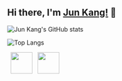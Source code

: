 ## Hi there, I'm [Jun Kang!](irminrics.github.io) 👋

![Jun Kang's GitHub stats](https://github-readme-stats.vercel.app/api?username=irminrics&theme=dark&show_icons=true)

![Top Langs](https://github-readme-stats.vercel.app/api/top-langs/?username=irminrics&theme=dark&show_icons=true)

&nbsp; <a href="https://www.linkedin.com/in/angjunkang/" target="_blank" rel="noopener noreferrer"><img src="https://img.icons8.com/plasticine/100/000000/linkedin.png" width="50" /></a>
&nbsp; <a href="mailto:angjunkang@u.nus.edu" target="_blank" rel="noopener noreferrer"><img src="https://img.icons8.com/plasticine/100/000000/gmail.png"  width="50" /></a>



<!--
**Irminrics/Irminrics** is a ✨ _special_ ✨ repository because its `README.md` (this file) appears on your GitHub profile.

Here are some ideas to get you started:

- 🔭 I’m currently working on ...
- 🌱 I’m currently learning ...
- 👯 I’m looking to collaborate on ...
- 🤔 I’m looking for help with ...
- 💬 Ask me about ...
- 📫 How to reach me: ...
- 😄 Pronouns: ...
- ⚡ Fun fact: ...
-->

